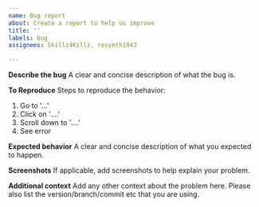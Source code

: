 ```yaml
---
name: Bug report
about: Create a report to help us improve
title: ''
labels: bug
assignees: Skillz4Killz, resynth1943

---
```


**Describe the bug**
A clear and concise description of what the bug is.

**To Reproduce**
Steps to reproduce the behavior:
1. Go to '...'
2. Click on '....'
3. Scroll down to '....'
4. See error

**Expected behavior**
A clear and concise description of what you expected to happen.

**Screenshots**
If applicable, add screenshots to help explain your problem.

**Additional context**
Add any other context about the problem here. Please also list the version/branch/commit etc that you are using.
